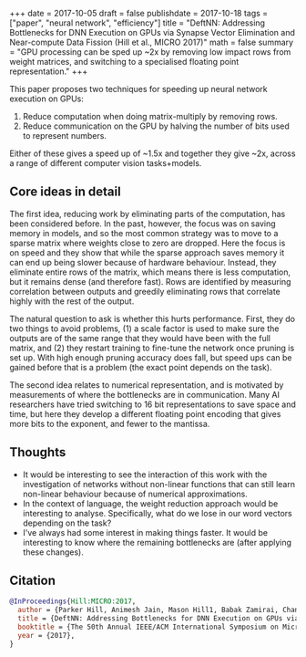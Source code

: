 +++
date = 2017-10-05
draft = false
publishdate = 2017-10-18
tags = ["paper", "neural network", "efficiency"]
title = "DeftNN: Addressing Bottlenecks for DNN Execution on GPUs via Synapse Vector Elimination and Near-compute Data Fission (Hill et al., MICRO 2017)"
math = false
summary = "GPU processing can be sped up ~2x by removing low impact rows from weight matrices, and switching to a specialised floating point representation."
+++

This paper proposes two techniques for speeding up neural network execution on GPUs:

1. Reduce computation when doing matrix-multiply by removing rows.
2. Reduce communication on the GPU by halving the number of bits used to represent numbers.

Either of these gives a speed up of ~1.5x and together they give ~2x, across a range of different computer vision tasks+models.

## Core ideas in detail

The first idea, reducing work by eliminating parts of the computation, has been considered before.
In the past, however, the focus was on saving memory in models, and so the most common strategy was to move to a sparse matrix where weights close to zero are dropped.
Here the focus is on speed and they show that while the sparse approach saves memory it can end up being slower because of hardware behaviour.
Instead, they eliminate entire rows of the matrix, which means there is less computation, but it remains dense (and therefore fast).
Rows are identified by measuring correlation between outputs and greedily eliminating rows that correlate highly with the rest of the output.

The natural question to ask is whether this hurts performance.
First, they do two things to avoid problems, (1) a scale factor is used to make sure the outputs are of the same range that they would have been with the full matrix, and (2) they restart training to fine-tune the network once pruning is set up.
With high enough pruning accuracy does fall, but speed ups can be gained before that is a problem (the exact point depends on the task).

The second idea relates to numerical representation, and is motivated by measurements of where the bottlenecks are in communication.
Many AI researchers have tried switching to 16 bit representations to save space and time, but here they develop a different floating point encoding that gives more bits to the exponent, and fewer to the mantissa.

## Thoughts

- It would be interesting to see the interaction of this work with the investigation of networks without non-linear functions that can still learn non-linear behaviour because of numerical approximations.
- In the context of language, the weight reduction approach would be interesting to analyse. Specifically, what do we lose in our word vectors depending on the task?
- I've always had some interest in making things faster. It would be interesting to know where the remaining bottlenecks are (after applying these changes).

## Citation

```bibtex
@InProceedings{Hill:MICRO:2017,
  author = {Parker Hill, Animesh Jain, Mason Hill1, Babak Zamirai, Chang-Hong Hsu, Michael A. Laurenzano, Scott Mahlke, Lingjia Tang and Jason Mars},
  title = {DeftNN: Addressing Bottlenecks for DNN Execution on GPUs via Synapse Vector Elimination and Near-compute Data Fission},
  booktitle = {The 50th Annual IEEE/ACM International Symposium on Microarchitecture},
  year = {2017},
}
```

